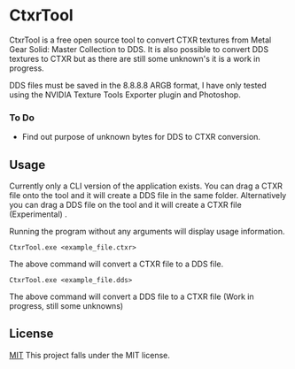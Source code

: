 
# CtxrTool


CtxrTool is a free open source tool to convert CTXR textures from Metal Gear Solid: Master Collection to DDS. It is also possible to convert DDS textures to CTXR but as there are still some unknown's it is a work in progress.

DDS files must be saved in the 8.8.8.8 ARGB format, I have only tested using the NVIDIA Texture Tools Exporter plugin and Photoshop.

### To Do
 - Find out purpose of unknown bytes for DDS to CTXR conversion.

##  Usage

Currently only a CLI version of the application exists. You can drag a CTXR file onto the tool and it will create a DDS file in the same folder. Alternatively you can drag a DDS file on the tool and it will create a CTXR file (Experimental) .

Running the program without any arguments will display usage information.

```
CtxrTool.exe <example_file.ctxr>
```
The above command will convert a CTXR file to a DDS file.

```
CtxrTool.exe <example_file.dds>
```
The above command will convert a DDS file to a CTXR file (Work in progress, still some unknowns)

## License
[MIT](LICENSE.md)
This project falls under the MIT license.

